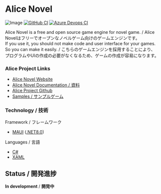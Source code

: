 # Alice Novel
![Image](image.png)
[![GitHub CI](https://github.com/Lemon73-Computing/Alice_Novel/actions/workflows/dotnet-maui.yml/badge.svg)](https://github.com/Lemon73-Computing/Alice_Novel/actions/workflows/dotnet-maui.yml)
[![Azure Devops CI](https://dev.azure.com/lemon73/Alice_Novel/_apis/build/status%2FAlice_Novel?branchName=master)](https://dev.azure.com/lemon73/Alice_Novel/_build/latest?definitionId=2&branchName=master)

Alice Novel is a free and open source game engine for novel game. / Alice Novelはフリーでオープンなノベルゲーム向けのゲームエンジンです。<br />
If you use it, you should not make code and user interface for your games. So you can make it easily. / こちらのゲームエンジンを採用することにより、プログラムやUIの作成の必要がなくなるため、ゲームの作成が容易になります。<br />

### Alice Project Links
- [Alice Novel Website](https://alicenovel.web.app "Alice Novel で世界をより楽しく")
- [Alice Novel Documentation / 資料](https://alicenovel.web.app/docs)
- [Alice Project Github](https://github.com/alicenovel/)
- [Samples / サンプルゲーム](https://github.com/Lemon73-Computing/Alice_Novel-Docs)

### Technology / 技術
Framework / フレームワーク
- [MAUI] ([.NET8.0])

Languages / 言語
- [C#]
- [XAML]

[MAUI]: https://dot.net/maui ".NET MAUI"
[.NET8.0]: https://dot.net ".NET"
[C#]: https://learn.microsoft.com/en-us/dotnet/csharp/ "C#ドキュメント"
[xaml]: https://learn.microsoft.com/en-us/dotnet/maui/xaml/ ".NET MAUI XAMLドキュメント"

## Status / 開発進捗
**In development** / **開発中**
